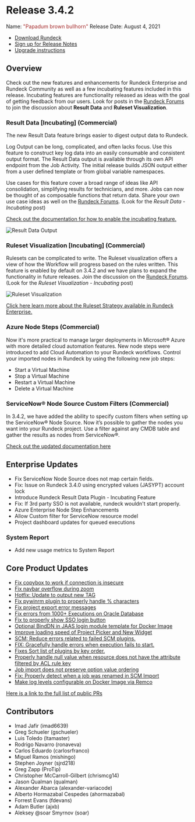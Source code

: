 # Release 3.4.2

Name: <span style="color: brown"><span class="glyphicon glyphicon-bullhorn"></span> "Papadum brown bullhorn"</span>
Release Date: August 4, 2021

- [Download Rundeck](https://download.rundeck.com/)
- [Sign up for Release Notes](https://www.rundeck.com/release-notes-signup)
- [Upgrade instructions](/upgrading/index.md)

## Overview

Check out the new features and enhancements for Rundeck Enterprise and Rundeck Community as well as a few incubating features included in this release. Incubating features are functionality released as ideas with the goal of getting feedback from our users. Look for posts in the [Rundeck Forums](https://community.pagerduty.com) to join the discussion about **Result Data** and **Ruleset Visualization**.

### Result Data [Incubating] (Commercial)

The new Result Data feature brings easier to digest output data to Rundeck.

Log Output can be long, complicated, and often lacks focus. Use this feature to construct key log data into an easily consumable and consistent output format. The Result Data output is available through its own API endpoint from the Job Activity. The initial release builds JSON output either from a user defined template or from global variable namespaces.

Use cases for this feature cover a broad range of ideas like API consolidation, simplifying results for technicians, and more. Jobs can now be thought of as composable functions that return data. Share your own use case ideas as well on the [Rundeck Forums](https://community.pagerduty.com). (Look for the _Result Data - Incubating_ post)

[Check out the documentation for how to enable the incubating feature.](/manual/execution-lifecycle/result-data.md)

![Result Data Output](/assets/img/relnotes-342-jobdata.png)

### Ruleset Visualization [Incubating] (Commercial)

Rulesets can be complicated to write. The Ruleset visualization offers a view of how the Workflow will progress based on the rules written. This feature is enabled by default on 3.4.2 and we have plans to expand the functionality in future releases. Join the discussion on the [Rundeck Forums](https://community.pagerduty.com). (Look for the _Ruleset Visualization - Incubating_ post)

![Ruleset Visualization](/assets/img/relnotes-342-rulesetvisual.gif)

[Click here learn more about the Ruleset Strategy available in Rundeck Enterprise.](/manual/jobs/workflow-strategies/ruleset.md)

### Azure Node Steps (Commercial)

Now it's more practical to manage larger deployments in Microsoft&reg; Azure with more detailed cloud automation features. New node steps were introduced to add Cloud Automation to your Rundeck workflows. Control your imported nodes in Rundeck by using the following new job steps:

* Start a Virtual Machine
* Stop a Virtual Machine
* Restart a Virtual Machine
* Delete a Virtual Machine

### ServiceNow&reg; Node Source Custom Filters (Commercial)

In 3.4.2, we have added the ability to specify custom filters when setting up the ServiceNow&reg; Node Source. Now it’s possible to gather the nodes you want into your Rundeck project. Use a filter against any CMDB table and gather the results as nodes from ServiceNow&reg;.

[Check out the updated documentation here](/manual/projects/resource-model-sources/servicenow.md)

## Enterprise Updates

* Fix ServiceNow Node Source does not map certain fields.
* Fix: Issue on Rundeck 3.4.0 using encrypted values (JASYPT) account lock
* Introduce Rundeck Result Data Plugin - Incubating Feature
* Fix: If 3rd party SSO is not available, rundeck wouldn&#39;t start properly.
* Azure Enterprise Node Step Enhancements
* Allow Custom filter for ServiceNow resource model
* Project dashboard updates for queued executions

### System Report
* Add new usage metrics to System Report


## Core Product Updates

* [Fix copybox to work if connection is insecure](https://github.com/rundeck/rundeck/pull/7196)
* [Fix navbar overflow during zoom](https://github.com/rundeck/rundeck/pull/7194)
* [Hotfix: Update to output new TAG](https://github.com/rundeck/rundeck/pull/7186)
* [Fix pywinrm plugin to properly handle % characters](https://github.com/rundeck/rundeck/pull/7178)
* [Fix project export error messages](https://github.com/rundeck/rundeck/pull/7174)
* [Fix errors from 1000+ Executions on Oracle Database](https://github.com/rundeck/rundeck/pull/7173)
* [Fix to properly show SSO login button](https://github.com/rundeck/rundeck/pull/7170)
* [Optional BindDN in JAAS login module template for Docker Image](https://github.com/rundeck/rundeck/pull/7163)
* [Improve loading speed of Project Picker and New Widget](https://github.com/rundeck/rundeck/pull/7158)
* [SCM: Reduce errors related to failed SCM plugins.](https://github.com/rundeck/rundeck/pull/7153)
* [FIX: Gracefully handle errors when execution fails to start.](https://github.com/rundeck/rundeck/pull/7150)
* [Fixes Sort list of plugins by key order.](https://github.com/rundeck/rundeck/pull/7142)
* [Properly handle null value when resource does not have the attribute filtered by ACL rule key](https://github.com/rundeck/rundeck/pull/7137)
* [Job import does not preserve option value ordering](https://github.com/rundeck/rundeck/pull/7122)
* [Fix: Properly detect when a job was renamed in SCM Import](https://github.com/rundeck/rundeck/pull/7030)
* [Make log levels configurable on Docker Image via Remco](https://github.com/rundeck/rundeck/pull/6990)

[Here is a link to the full list of public PRs](https://github.com/rundeck/rundeck/pulls?q=is%3Apr+milestone%3A3.4.2+is%3Aclosed)

## Contributors

* Imad Jafir (imad6639)
* Greg Schueler (gschueler)
* Luis Toledo (ltamaster)
* Rodrigo Navarro (ronaveva)
* Carlos Eduardo (carlosrfranco)
* Miguel Ramos (mishingo)
* Stephen Joyner (sjrd218)
* Greg Zapp (ProTip)
* Christopher McCarroll-Gilbert (chrismcg14)
* Jason Qualman (qualman)
* Alexander Abarca (alexander-variacode)
* Alberto Hormazabal Cespedes (ahormazabal)
* Forrest Evans (fdevans)
* Adam Butler (ajxb)
* Aleksey @soar Smyrnov (soar)
